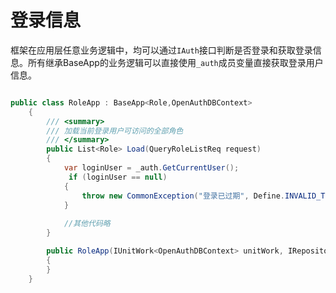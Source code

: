 # 登录信息

框架在应用层任意业务逻辑中，均可以通过`IAuth`接口判断是否登录和获取登录信息。所有继承BaseApp的业务逻辑可以直接使用`_auth`成员变量直接获取登录用户信息。


```csharp

public class RoleApp : BaseApp<Role,OpenAuthDBContext>
    {
        /// <summary>
        /// 加载当前登录用户可访问的全部角色
        /// </summary>
        public List<Role> Load(QueryRoleListReq request)
        {
            var loginUser = _auth.GetCurrentUser();
             if (loginUser == null)
            {
                throw new CommonException("登录已过期", Define.INVALID_TOKEN);
            }
           
            //其他代码略
        }

        public RoleApp(IUnitWork<OpenAuthDBContext> unitWork, IRepository<Role,OpenAuthDBContext> repository,IAuth auth) : base(unitWork, repository, auth)
        {
        }
    }
```

